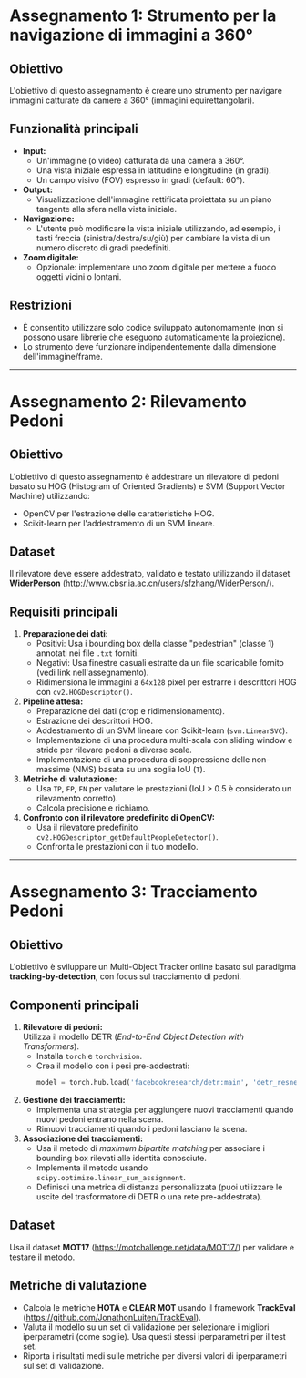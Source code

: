 # Assegnamento 1: Strumento per la navigazione di immagini a 360°


## Obiettivo
L'obiettivo di questo assegnamento è creare uno strumento per navigare immagini catturate da camere a 360° (immagini equirettangolari).  

## Funzionalità principali
- **Input:**  
  - Un'immagine (o video) catturata da una camera a 360°.  
  - Una vista iniziale espressa in latitudine e longitudine (in gradi).  
  - Un campo visivo (FOV) espresso in gradi (default: 60°).  
- **Output:**  
  - Visualizzazione dell'immagine rettificata proiettata su un piano tangente alla sfera nella vista iniziale.  
- **Navigazione:**  
  - L'utente può modificare la vista iniziale utilizzando, ad esempio, i tasti freccia (sinistra/destra/su/giù) per cambiare la vista di un numero discreto di gradi predefiniti.  
- **Zoom digitale:**  
  - Opzionale: implementare uno zoom digitale per mettere a fuoco oggetti vicini o lontani.  

## Restrizioni
- È consentito utilizzare solo codice sviluppato autonomamente (non si possono usare librerie che eseguono automaticamente la proiezione).  
- Lo strumento deve funzionare indipendentemente dalla dimensione dell'immagine/frame.  


---

# Assegnamento 2: Rilevamento Pedoni

## Obiettivo
L'obiettivo di questo assegnamento è addestrare un rilevatore di pedoni basato su HOG (Histogram of Oriented Gradients) e SVM (Support Vector Machine) utilizzando:  
- OpenCV per l'estrazione delle caratteristiche HOG.  
- Scikit-learn per l'addestramento di un SVM lineare.  

## Dataset
Il rilevatore deve essere addestrato, validato e testato utilizzando il dataset **WiderPerson** (http://www.cbsr.ia.ac.cn/users/sfzhang/WiderPerson/).  

## Requisiti principali
1. **Preparazione dei dati:**  
   - Positivi: Usa i bounding box della classe "pedestrian" (classe 1) annotati nei file `.txt` forniti.  
   - Negativi: Usa finestre casuali estratte da un file scaricabile fornito (vedi link nell'assegnamento).  
   - Ridimensiona le immagini a `64x128` pixel per estrarre i descrittori HOG con `cv2.HOGDescriptor()`.  
2. **Pipeline attesa:**  
   - Preparazione dei dati (crop e ridimensionamento).  
   - Estrazione dei descrittori HOG.  
   - Addestramento di un SVM lineare con Scikit-learn (`svm.LinearSVC`).  
   - Implementazione di una procedura multi-scala con sliding window e stride per rilevare pedoni a diverse scale.  
   - Implementazione di una procedura di soppressione delle non-massime (NMS) basata su una soglia IoU (`T`).  
3. **Metriche di valutazione:**  
   - Usa `TP`, `FP`, `FN` per valutare le prestazioni (IoU > 0.5 è considerato un rilevamento corretto).  
   - Calcola precisione e richiamo.  
4. **Confronto con il rilevatore predefinito di OpenCV:**  
   - Usa il rilevatore predefinito `cv2.HOGDescriptor_getDefaultPeopleDetector()`.  
   - Confronta le prestazioni con il tuo modello.  

---

# Assegnamento 3: Tracciamento Pedoni

## Obiettivo
L'obiettivo è sviluppare un Multi-Object Tracker online basato sul paradigma **tracking-by-detection**, con focus sul tracciamento di pedoni.  

## Componenti principali
1. **Rilevatore di pedoni:**  
   Utilizza il modello DETR (*End-to-End Object Detection with Transformers*).  
   - Installa `torch` e `torchvision`.  
   - Crea il modello con i pesi pre-addestrati:  
     ```python
     model = torch.hub.load('facebookresearch/detr:main', 'detr_resnet50', pretrained=True)
     ```  
2. **Gestione dei tracciamenti:**  
   - Implementa una strategia per aggiungere nuovi tracciamenti quando nuovi pedoni entrano nella scena.  
   - Rimuovi tracciamenti quando i pedoni lasciano la scena.  
3. **Associazione dei tracciamenti:**  
   - Usa il metodo di *maximum bipartite matching* per associare i bounding box rilevati alle identità conosciute.  
   - Implementa il metodo usando `scipy.optimize.linear_sum_assignment`.  
   - Definisci una metrica di distanza personalizzata (puoi utilizzare le uscite del trasformatore di DETR o una rete pre-addestrata).  

## Dataset
Usa il dataset **MOT17** (https://motchallenge.net/data/MOT17/) per validare e testare il metodo.  

## Metriche di valutazione
- Calcola le metriche **HOTA** e **CLEAR MOT** usando il framework **TrackEval** (https://github.com/JonathonLuiten/TrackEval).  
- Valuta il modello su un set di validazione per selezionare i migliori iperparametri (come soglie). Usa questi stessi iperparametri per il test set.  
- Riporta i risultati medi sulle metriche per diversi valori di iperparametri sul set di validazione.  
